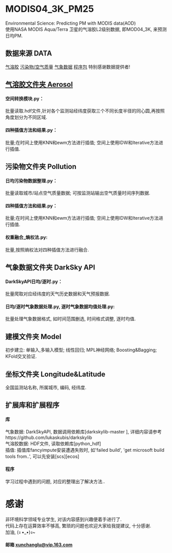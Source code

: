 # MODIS04_3K_PM25
  Environmental Science: Predicting PM with MODIS data(AOD)  
  使用NASA MODIS Aqua/Terra 卫星的气溶胶L2级别数据, 即MOD04_3K, 来预测日均PM.

## 数据来源 DATA
  [气溶胶](https://ladsweb.modaps.eosdis.nasa.gov/search/) 
  [污染物/空气质量](http://beijingair.sinaapp.com/) 
  [气象数据](https://darksky.net/dev) 
  [程序包](https://www.lfd.uci.edu/~gohlke/pythonlibs/) 
  特别感谢数据提供者!
## [气溶胶文件夹 Aerosol](https://github.com/xunchanglu0901/MODIS04_3K_PM25/tree/master/%E6%B0%94%E6%BA%B6%E8%83%B6) 
#### 空间转换模块.py：
  批量读取.hdf文件,针对各个监测站经纬度获取三个不同长度半径的同心圆,再按照角度划分为不同区域.
#### 四种插值方法和结果.py：
  批量;在时间上使用KNN和ewm方法进行插值; 空间上使用IDW和Iterative方法进行插值.
  
## 污染物文件夹 Pollution
#### 日均污染物数据整理.py：
  批量读取城市/站点空气质量数据; 可按监测站输出空气质量时间序列数据.
#### 四种插值方法和结果.py：
  批量;在时间上使用KNN和ewm方法进行插值; 空间上使用IDW和Iterative方法进行插值.
#### 权重融合_熵权法.py:
  批量,按照熵权法对四种插值方法进行融合.
  
## 气象数据文件夹 DarkSky API
#### DarkSkyAPI日均/逐时.py：
  批量爬取对应经纬度的天气历史数据和天气预报数据.
#### 日均/逐时气象数据处理.py, 逐时气象数据均值处理.py:
  批量处理气象数据格式, 如时间范围删选, 时间格式调整, 逐时均值.

## 建模文件夹 Model
  初步建立: 单输入,多输入模型; 线性回归; MPL神经网络; Boosting&Bagging; KFold交叉验证.
  
## 坐标文件夹 Longitude&Latitude
  全国监测站名称, 所属城市, 编码, 经纬度.

## 扩展库和扩展程序
#### 库
  气象数据: DarkSkyAPI, 数据调用依赖库[darkskylib-master ], 详细内容请参考https://github.com/lukaskubis/darkskylib  
  气溶胶数据: HDF文件, 读取依赖库[python_hdf]  
  插值: 插值库fancyimpute安装遭遇失败时, 如'failed build', 'get microsoft build tools from..', 可以先安装[scs][ecos]  
#### 程序
  学习过程中遇到的问题, 对应的整理出了解决方法..
  
# 感谢
  非环境科学领域专业学生, 对该内容感到兴趣便着手进行了.  
  代码上存在运算效率不够高, 繁琐的问题也欢迎大家给我提建议, 十分感谢.  
  加油, (ง •_•)ง~  
  
  
  
 #### 邮箱 xunchanglu@vip.163.com
